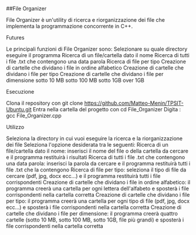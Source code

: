 ##File Organizer


File Organizer è un'utility di ricerca e riorganizzazione dei file che implementa la programmazione concorrente in C++. 


Futures

Le principali funzioni di File Organizer sono:
Selezionare su quale directory eseguire il programma
Ricerca di un file/cartella dato il nome
Ricerca di tutti i file .txt che contengono una data parola
Ricerca di file per tipo
Creazione di cartelle che dividano i file in ordine alfabetico 
Creazione di cartelle che dividano i file per tipo 
Creazione di cartelle che dividano i file per dimensione 
sotto 10 MB
sotto 100 MB
sotto 1GB 
over 1GB


Esecuzione

Clona il repository con git clone https://github.com/Matteo-Menin/TPSIT-Ubuntu.git
Entra nella cartella del progetto con cd File_Organizer
Digita : gcc File_Organizer.cpp


Utilizzo

Seleziona la directory in cui vuoi eseguire la ricerca e la riorganizzazione dei file
Seleziona l'opzione desiderata tra le seguenti:
Ricerca di un file/cartella dato il nome: inserisci il nome del file o della cartella da cercare e il programma restituirà i risultati
Ricerca di tutti i file .txt che contengono una data parola: inserisci la parola da cercare e il programma restituirà tutti i file .txt che la contengono
Ricerca di file per tipo: seleziona il tipo di file da cercare (pdf, jpg, docx ecc...) e il programma restituirà tutti i file corrispondenti
Creazione di cartelle che dividano i file in ordine alfabetico: il programma creerà una cartella per ogni lettera dell'alfabeto e sposterà i file corrispondenti nella cartella corretta
Creazione di cartelle che dividano i file per tipo: il programma creerà una cartella per ogni tipo di file (pdf, jpg, docx ecc...) e sposterà i file corrispondenti nella cartella corretta
Creazione di cartelle che dividano i file per dimensione: il programma creerà quattro cartelle (sotto 10 MB, sotto 100 MB, sotto 1GB, file più grandi) e sposterà i file corrispondenti nella cartella corretta
